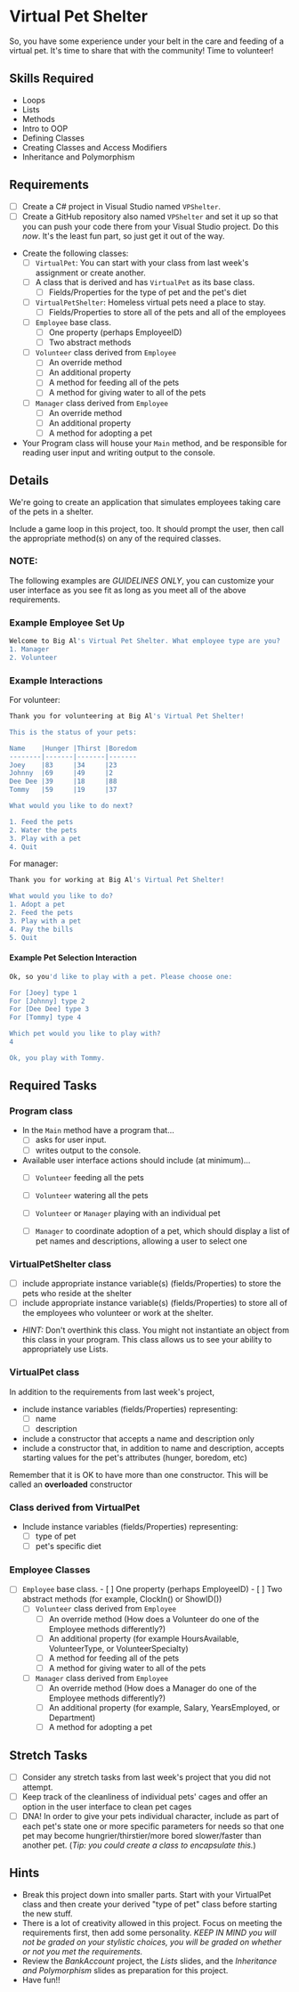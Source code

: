 # Virtual Pet Shelter

So, you have some experience under your belt in the care and feeding of a virtual pet. It's time to share that with the community! Time to volunteer!

## Skills Required
-  Loops
-  Lists
-  Methods
-  Intro to OOP
-  Defining Classes
-  Creating Classes and Access Modifiers
-  Inheritance and Polymorphism

## Requirements

- [ ] Create a C# project in Visual Studio named `VPShelter`.
- [ ] Create a GitHub repository also named `VPShelter` and set it up so that you can push your code there from your Visual Studio project. Do this *now*. It's the least fun part, so just get it out of the way.
- Create the following classes:
	- [ ] `VirtualPet`: You can start with your class from last week's assignment or create another.
	- [ ] A class that is derived and has `VirtualPet` as its base class.
		- [ ] Fields/Properties for the type of pet and the pet's diet
	- [ ] `VirtualPetShelter`: Homeless virtual pets need a place to stay.
		- [ ] Fields/Properties to store all of the pets and all of the employees
	- [ ] `Employee` base class.
		- [ ] One property (perhaps EmployeeID)
		- [ ] Two abstract methods
	- [ ] `Volunteer` class derived from `Employee`
		- [ ] An override method
		- [ ] An additional property
		- [ ] A method for feeding all of the pets
		- [ ] A method for giving water to all of the pets
	- [ ] `Manager` class derived from `Employee`
		- [ ] An override method
		- [ ] An additional property
		- [ ] A method for adopting a pet
- Your Program class will house your `Main` method, and be responsible for reading user input and writing output to the console.

## Details

We're going to create an application that simulates employees taking care of the pets in a shelter.

Include a game loop in this project, too. It should prompt the user, then call the appropriate method(s) on any of the required classes.

### NOTE:

The following examples are _GUIDELINES ONLY_, you can customize your user interface as you see fit as long as you meet all of the above requirements.

### Example Employee Set Up

```bash
Welcome to Big Al's Virtual Pet Shelter. What employee type are you?
1. Manager
2. Volunteer
```
### Example Interactions

For volunteer:

```bash
Thank you for volunteering at Big Al's Virtual Pet Shelter!

This is the status of your pets:

Name	|Hunger	|Thirst	|Boredom
--------|-------|-------|-------
Joey	|83     |34     |23
Johnny	|69     |49     |2
Dee Dee	|39     |18     |88
Tommy	|59     |19     |37

What would you like to do next?

1. Feed the pets
2. Water the pets
3. Play with a pet
4. Quit
```
For manager:

```bash
Thank you for working at Big Al's Virtual Pet Shelter!

What would you like to do?
1. Adopt a pet
2. Feed the pets
3. Play with a pet
4. Pay the bills
5. Quit
```

#### Example Pet Selection Interaction

```bash
Ok, so you'd like to play with a pet. Please choose one:

For [Joey] type 1
For [Johnny] type 2
For [Dee Dee] type 3
For [Tommy] type 4

Which pet would you like to play with?
4

Ok, you play with Tommy.
```

## Required Tasks

### Program class

- In the `Main` method have a program that…
	- [ ] asks for user input.
	- [ ] writes output to the console.

- Available user interface actions should include (at minimum)…
	- [ ] `Volunteer` feeding all the pets
	- [ ] `Volunteer` watering all the pets
	- [ ] `Volunteer` or `Manager` playing with an individual pet
	- [ ] `Manager` to coordinate adoption of a pet, which should display a list of pet names and descriptions, allowing a user to select one


### VirtualPetShelter class

- [ ] include appropriate instance variable(s) (fields/Properties) to store the pets who reside at the shelter
- [ ] include appropriate instance variable(s) (fields/Properties) to store all of the employees who volunteer or work at the shelter.
- *HINT:* Don't overthink this class. You might not instantiate an object from this class in your program. This class allows us to see your ability to appropriately use Lists.

### VirtualPet class
	
In addition to the requirements from last week's project,
- include instance variables (fields/Properties) representing:
	- [ ] name
	- [ ] description
- include a constructor that accepts a name and description only
- include a constructor that, in addition to name and description, accepts starting values for the pet's attributes (hunger, boredom, etc)

Remember that it is OK to have more than one constructor. This will be called an **overloaded** constructor

### Class derived from VirtualPet

- Include instance variables (fields/Properties) representing:
	- [ ] type of pet
	- [ ] pet's specific diet

### Employee Classes
- [ ] `Employee` base class.
		- [ ] One property (perhaps EmployeeID)
		- [ ] Two abstract methods (for example, ClockIn() or ShowID())
	- [ ] `Volunteer` class derived from `Employee`
		- [ ] An override method (How does a Volunteer do one of the Employee methods differently?)
		- [ ] An additional property (for example HoursAvailable, VolunteerType, or VolunteerSpecialty)
		- [ ] A method for feeding all of the pets
		- [ ] A method for giving water to all of the pets
	- [ ] `Manager` class derived from `Employee`
		- [ ] An override method (How does a Manager do one of the Employee methods differently?)
		- [ ] An additional property (for example, Salary, YearsEmployed, or Department)
		- [ ] A method for adopting a pet

## Stretch Tasks

- [ ] Consider any stretch tasks from last week's project that you did not attempt.
- [ ] Keep track of the cleanliness of individual pets' cages and offer an option in the user interface to clean pet cages
- [ ] DNA! In order to give your pets individual character, include as part of each pet's state one or more specific parameters for needs so that one pet may become hungrier/thirstier/more bored slower/faster than another pet. (*Tip: you could create a class to encapsulate this.*)

## Hints
- Break this project down into smaller parts. Start with your VirtualPet class and then create your derived "type of pet" class before starting the new stuff.
- There is a lot of creativity allowed in this project. Focus on meeting the requirements first, then add some personality. *KEEP IN MIND you will not be graded on your stylistic choices, you will be graded on whether or not you met the requirements.*
- Review the _BankAccount_ project, the _Lists_ slides, and the _Inheritance and Polymorphism_ slides as preparation for this project.
- Have fun!!
